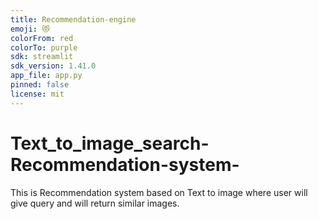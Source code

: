 ```yaml
---
title: Recommendation-engine
emoji: 😻
colorFrom: red
colorTo: purple
sdk: streamlit
sdk_version: 1.41.0
app_file: app.py
pinned: false
license: mit
---
```


# Text_to_image_search-Recommendation-system-
This is Recommendation system based on Text to image where user will give query and will return similar images.
